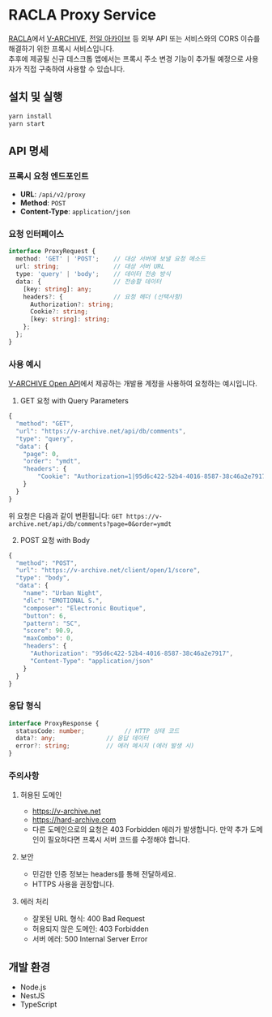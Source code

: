 # RACLA Proxy Service

[RACLA](https://r-archive.zip)에서 [V-ARCHIVE](https://v-archive.net), [전일 아카이브](https://hard-archive.com) 등 외부 API 또는 서비스와의 CORS 이슈를 해결하기 위한 프록시 서비스입니다.    
추후에 제공될 신규 데스크톱 앱에서는 프록시 주소 변경 기능이 추가될 예정으로 사용자가 직접 구축하여 사용할 수 있습니다.

## 설치 및 실행

```bash
yarn install
yarn start
```

## API 명세

### 프록시 요청 엔드포인트

- **URL**: `/api/v2/proxy`
- **Method**: `POST`
- **Content-Type**: `application/json`

### 요청 인터페이스

```typescript
interface ProxyRequest {
  method: 'GET' | 'POST';    // 대상 서버에 보낼 요청 메소드
  url: string;               // 대상 서버 URL
  type: 'query' | 'body';    // 데이터 전송 방식
  data: {                    // 전송할 데이터
    [key: string]: any;
    headers?: {              // 요청 헤더 (선택사항)
      Authorization?: string;
      Cookie?: string;
      [key: string]: string;
    };
  };
}
```

### 사용 예시

[V-ARCHIVE Open API](https://github.com/djmax-in/openapi)에서 제공하는 개발용 계정을 사용하여 요청하는 예시입니다.

1. GET 요청 with Query Parameters
```typescript
{
  "method": "GET",
  "url": "https://v-archive.net/api/db/comments",
  "type": "query",
  "data": {
    "page": 0,
    "order": "ymdt",
    "headers": {
        "Cookie": "Authorization=1|95d6c422-52b4-4016-8587-38c46a2e7917"
    }
  }
}
```
위 요청은 다음과 같이 변환됩니다: `GET https://v-archive.net/api/db/comments?page=0&order=ymdt`

2. POST 요청 with Body
```typescript
{
  "method": "POST",
  "url": "https://v-archive.net/client/open/1/score",
  "type": "body",
  "data": {
    "name": "Urban Night",
    "dlc": "EMOTIONAL S.",
    "composer": "Electronic Boutique",
    "button": 6,
    "pattern": "SC",
    "score": 90.9,
    "maxCombo": 0,
    "headers": {
      "Authorization": "95d6c422-52b4-4016-8587-38c46a2e7917",
      "Content-Type": "application/json"
    }
  }
}
```

### 응답 형식

```typescript
interface ProxyResponse {
  statusCode: number;           // HTTP 상태 코드
  data?: any;              // 응답 데이터
  error?: string;          // 에러 메시지 (에러 발생 시)
}
```

### 주의사항

1. 허용된 도메인
   - https://v-archive.net
   - https://hard-archive.com
   - 다른 도메인으로의 요청은 403 Forbidden 에러가 발생합니다. 만약 추가 도메인이 필요하다면 프록시 서버 코드를 수정해야 합니다.

2. 보안
   - 민감한 인증 정보는 headers를 통해 전달하세요.
   - HTTPS 사용을 권장합니다.

3. 에러 처리
   - 잘못된 URL 형식: 400 Bad Request
   - 허용되지 않은 도메인: 403 Forbidden
   - 서버 에러: 500 Internal Server Error

## 개발 환경

- Node.js
- NestJS
- TypeScript
